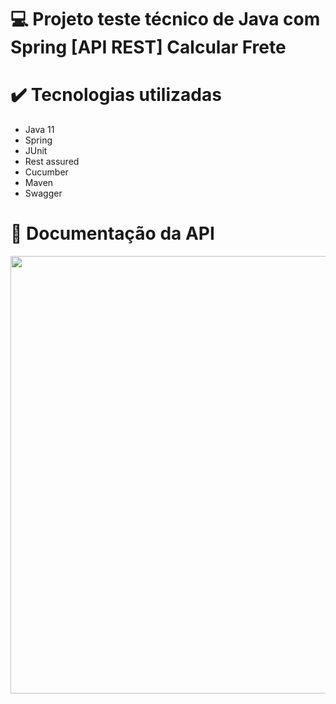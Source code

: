 # 💻 Projeto teste técnico de Java com Spring [API REST] Calcular Frete

# ✔️ Tecnologias utilizadas
- Java 11
- Spring
- JUnit
- Rest assured
- Cucumber
- Maven
- Swagger

# 📂 Documentação da API
<div align="center">
<img src="https://user-images.githubusercontent.com/51098870/229539342-07ded63f-5990-4470-9c58-8c2e9eb0cc95.png" width="700px" />
</div>
